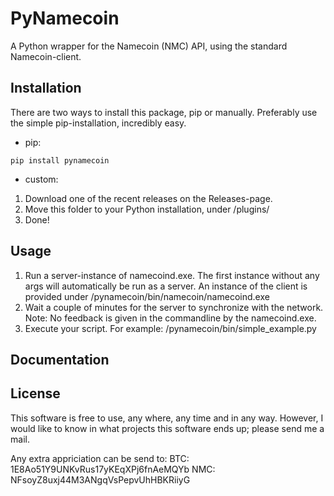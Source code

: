 PyNamecoin
===========
A Python wrapper for the Namecoin (NMC) API, using the standard Namecoin-client.

Installation
-----------
There are two ways to install this package, pip or manually. Preferably use the simple pip-installation, incredibly easy. 
* pip:
```
pip install pynamecoin
```
* custom:
1. Download one of the recent releases on the Releases-page.
2. Move this folder to your Python installation, under /plugins/
3. Done!

Usage
-----------
1. Run a server-instance of namecoind.exe. The first instance without any args will automatically be run as a server. 
An instance of the client is provided under <installation-folder>/pynamecoin/bin/namecoin/namecoind.exe
2. Wait a couple of minutes for the server to synchronize with the network. Note: No feedback is given in the commandline by the namecoind.exe.
3. Execute your script. For example: <installation-folder>/pynamecoin/bin/simple_example.py

Documentation
-----------
<TODO>

License
-----------
This software is free to use, any where, any time and in any way.
However, I would like to know in what projects this software ends up; please send me a mail. 

Any extra appriciation can be send to:
BTC: 1E8Ao51Y9UNKvRus17yKEqXPj6fnAeMQYb
NMC: NFsoyZ8uxj44M3ANgqVsPepvUhHBKRiiyG